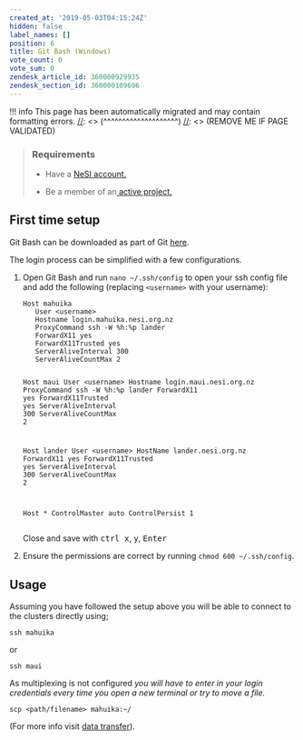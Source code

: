 ```yaml
---
created_at: '2019-05-03T04:15:24Z'
hidden: false
label_names: []
position: 6
title: Git Bash (Windows)
vote_count: 0
vote_sum: 0
zendesk_article_id: 360000929935
zendesk_section_id: 360000189696
---
```




[//]: <> (REMOVE ME IF PAGE VALIDATED)
[//]: <> (vvvvvvvvvvvvvvvvvvvv)
!!! info
    This page has been automatically migrated and may contain formatting errors.
[//]: <> (^^^^^^^^^^^^^^^^^^^^)
[//]: <> (REMOVE ME IF PAGE VALIDATED)

<blockquote class="blockquote-prereq">
<h3 id="prerequisites">Requirements</h3>
<ul>
<li>
<p>Have a <a href="https://support.nesi.org.nz/hc/en-gb/articles/360000159715-Creating-a-NeSI-Account" target="_self">NeSI account.</a></p>
</li>
<li>
<p>Be a member of an<a href="https://support.nesi.org.nz/hc/en-gb/articles/360000693896-Applying-to-join-a-NeSI-project" target="_self"> active project.</a></p>
</li>
</ul>
</blockquote>
<h2 id="recLinux">First time setup</h2>
<p>Git Bash can be downloaded as part of Git <a href="https://git-scm.com/download/win" target="_self">here</a>.</p>
<p>The login process can be simplified with a few configurations.</p>
<ol>
<li>
<p>Open Git Bash and run <code class="nohighlight">nano ~/.ssh/config</code> to open your ssh config file and add the following (replacing <code class="nohighlight">&lt;username&gt;</code> with your username):</p>
<pre><code class="nohighlight">Host mahuika
   User &lt;username&gt;
   Hostname login.mahuika.nesi.org.nz
   ProxyCommand ssh -W %h:%p lander
   ForwardX11 <span class="hljs-literal">yes</span>
   ForwardX11Trusted <span class="hljs-literal">yes</span>
   ServerAliveInterval <span class="hljs-number">300</span>
   ServerAliveCountMax <span class="hljs-number">2</span>

Host maui
   User &lt;username&gt;
   Hostname login.maui.nesi.org.nz
   ProxyCommand ssh -W %h:%p lander
   ForwardX11 <span class="hljs-literal">yes</span>
   ForwardX11Trusted <span class="hljs-literal">yes</span>
   ServerAliveInterval <span class="hljs-number">300</span>
   ServerAliveCountMax <span class="hljs-number">2</span>

Host lander
   User &lt;username&gt;
   HostName lander.nesi.org.nz
   ForwardX11 <span class="hljs-literal">yes</span>
   ForwardX11Trusted <span class="hljs-literal">yes</span>
   ServerAliveInterval <span class="hljs-number">300</span>
   ServerAliveCountMax <span class="hljs-number">2</span>

Host *
   ControlMaster auto
   ControlPersist 1
</code></pre>
<p>Close and save with <kbd>ctrl x</kbd>, <kbd>y</kbd>, <kbd>Enter</kbd></p>
</li>
<li>Ensure the permissions are correct by running <code>chmod 600 ~/.ssh/config</code>.</li>
</ol>
<h2>Usage</h2>
<p>Assuming you have followed the setup above you will be able to connect to the clusters directly using;</p>
<pre><code>ssh mahuika</code></pre>
<p>or</p>
<pre><code>ssh maui</code></pre>
<p>As multiplexing is not configured<em> you will have to enter in your login credentials every time you open a new terminal or try to move a file.</em></p>
<pre><code>scp &lt;path/filename&gt; mahuika:~/</code></pre>
<p>(For more info visit <a style="background-color: #ffffff;" href="https://support.nesi.org.nz/hc/en-gb/articles/360000578455-File-Transfer-with-SCP">data transfer</a>).</p>